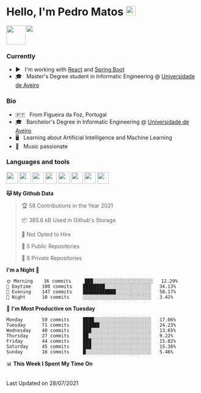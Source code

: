 <h1>Hello, I'm Pedro Matos <img src="https://media.giphy.com/media/hvRJCLFzcasrR4ia7z/giphy.gif" width="25px"></h1>

<a href="https://www.linkedin.com/in/pedrodlmatos/">
  <img align="left" alt="" width="50px" src="https://img.icons8.com/color/48/000000/linkedin.png" />
</a>

![](https://visitor-badge.glitch.me/badge?page_id=pedrodlmatos.pedrodlmatos)

<br />

<h3>Currently</h3>

 - ▶️ &nbsp; I'm working with [React](https://reactjs.org/) and [Spring Boot](https://spring.io/projects/spring-boot)
 - 🎓 &nbsp; Master's Degree student in Informatic Engineering @ [Universidade de Aveiro](www.ua.pt)

<h3>Bio</h3>

 - 🇵🇹 &nbsp; From Figueira da Foz, Portugal
 - 🎓 &nbsp; Barchelor's Degree in Informatic Engineering @ [Universidade de Aveiro](www.ua.pt)
 - 🖥️ &nbsp; Learning about Artificial Intelligence and Machine Learning 
 - 🎸 &nbsp; Music passionate

<h3>Languages and tools</h3>

<code><img height="30" src="https://img.icons8.com/color/96/000000/python.png"/></code>
<code><img height="30" src="https://img.icons8.com/color/48/000000/javascript.png"/></code>
<code><img height="30" src="https://img.icons8.com/color/48/000000/html-5.png"/></code>
<code><img height="30" src="https://img.icons8.com/officel/30/000000/react.png"/></code>
<code><img height="30" src="https://img.icons8.com/color/48/000000/java-coffee-cup-logo.png"/></code>
<code><img height="30" src="https://img.icons8.com/color/48/000000/spring-logo.png"/></code>
<code><img height="30" src="https://img.icons8.com/color/48/000000/postgreesql.png"/></code>
<code><img height="30" src="https://img.icons8.com/color/48/000000/docker.png"/></code>


<!--START_SECTION:waka-->
**🐱 My Github Data** 

> 🏆 58 Contributions in the Year 2021
 > 
> 📦 385.6 kB Used in Github's Storage 
 > 
> 🚫 Not Opted to Hire
 > 
> 📜 5 Public Repositories 
 > 
> 🔑 8 Private Repositories  
 > 
**I'm a Night 🦉** 

```text
🌞 Morning    36 commits     ███░░░░░░░░░░░░░░░░░░░░░░   12.29% 
🌆 Daytime    100 commits    ████████░░░░░░░░░░░░░░░░░   34.13% 
🌃 Evening    147 commits    ████████████░░░░░░░░░░░░░   50.17% 
🌙 Night      10 commits     ░░░░░░░░░░░░░░░░░░░░░░░░░   3.41%

```
📅 **I'm Most Productive on Tuesday** 

```text
Monday       50 commits     ████░░░░░░░░░░░░░░░░░░░░░   17.06% 
Tuesday      71 commits     ██████░░░░░░░░░░░░░░░░░░░   24.23% 
Wednesday    40 commits     ███░░░░░░░░░░░░░░░░░░░░░░   13.65% 
Thursday     27 commits     ██░░░░░░░░░░░░░░░░░░░░░░░   9.22% 
Friday       44 commits     ███░░░░░░░░░░░░░░░░░░░░░░   15.02% 
Saturday     45 commits     ███░░░░░░░░░░░░░░░░░░░░░░   15.36% 
Sunday       16 commits     █░░░░░░░░░░░░░░░░░░░░░░░░   5.46%

```


📊 **This Week I Spent My Time On** 

```text
```


 Last Updated on 28/07/2021
<!--END_SECTION:waka-->
